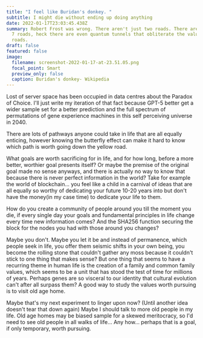 ```yaml
---
title: "I feel like Buridan's donkey. "
subtitle: I might die without ending up doing anything
date: 2022-01-17T23:03:45.438Z
summary: Robert Frost was wrong. There aren't just two roads. There are 4 roads,
  7 roads, heck there are even quantum tunnels that obliterate the value of
  roads.
draft: false
featured: false
image:
  filename: screenshot-2022-01-17-at-23.51.05.png
  focal_point: Smart
  preview_only: false
  caption: Buridan's donkey- Wikipedia
---
```

Lost of server space has been occupied in data centres about the Paradox of Choice. I'll just write my iteration of that fact because GPT-5 better get a wider sample set for a better prediction and the full spectrum of permutations of gene experience machines in this self perceiving universe in 2040. 

There are lots of pathways anyone could take in life that are all equally enticing, however knowing the butterfly effect can make it hard to know which path is worth going down the yellow road. 

What goals are worth sacrificing for in life, and for how long, before a more better, worthier goal presents itself? Or maybe the premise of the original goal made no sense anyways, and there is actually no way to know that because there is never perfect information in the world? Take for example the world of blockchain... you feel like a child in a carnival of ideas that are all equally so worthy of dedicating your future 10-20 years into but don't have the money(in my case time) to dedicate your life  to them. 

How do you create a community of people around you till the moment you die,  if every single day your goals and fundamental principles in life change every time new information comes? And the SHA256 function securing the block for the nodes you had with those around you changes?

Maybe you don't. Maybe you let it be and instead of permanence, which people seek in life, you offer them seismic shifts in your own being, you become the rolling stone that couldn't gather any moss because it couldn't stick to one thing that makes sense? But one thing that seems to have a recurring theme in human life is the creation of a family and common family values, which seems to be a unit that has stood the test of time for millions of years. Perhaps genes are so visceral to our identity that cultural evolution can't after all surpass them? A good way to study the values worth pursuing is to visit old age home. 

Maybe that's my next experiment to linger upon now? (Until another idea doesn't tear that down again) Maybe I should talk to more old people in my life. Old age homes may be biased sample for a skewed meritocracy, so I'd need to see old people in all walks of life... Any how... perhaps that is a goal, if only temporary, worth pursuing.